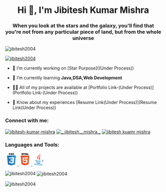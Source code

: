 <h1 align="center">Hi 👋, I'm Jibitesh Kumar Mishra</h1>
<h3 align="center">When you look at the stars and the galaxy, you'll find that you're not from any particular piece of land, but from the whole universe</h3>

<p align="left"> <img src="https://komarev.com/ghpvc/?username=jibitesh2004&label=Profile%20views&color=0e75b6&style=flat" alt="jibitesh2004" /> </p>

<p align="left"> <a href="https://github.com/ryo-ma/github-profile-trophy"><img src="https://github-profile-trophy.vercel.app/?username=jibitesh2004" alt="jibitesh2004" /></a> </p>

- 🔭 I’m currently working on [Star Purpose]((Under Process))

- 🌱 I’m currently learning **Java,DSA,Web Development**

- 👨‍💻 All of my projects are available at [Portfolio Link-(Under Process)](Portfolio Link-(Under Process))

- 📄 Know about my experiences [Resume Link(Under Process)](Resume Link(Under Process))

<h3 align="left">Connect with me:</h3>
<p align="left">
<a href="https://linkedin.com/in/jibitesh-kumar-mishra" target="blank"><img align="center" src="https://raw.githubusercontent.com/rahuldkjain/github-profile-readme-generator/master/src/images/icons/Social/linked-in-alt.svg" alt="jibitesh-kumar-mishra" height="30" width="40" /></a>
<a href="https://instagram.com/_.jibitesh._.mishra._" target="blank"><img align="center" src="https://raw.githubusercontent.com/rahuldkjain/github-profile-readme-generator/master/src/images/icons/Social/instagram.svg" alt="_.jibitesh._.mishra._" height="30" width="40" /></a>
<a href="https://www.leetcode.com/jibitesh kuamr mishra" target="blank"><img align="center" src="https://raw.githubusercontent.com/rahuldkjain/github-profile-readme-generator/master/src/images/icons/Social/leet-code.svg" alt="jibitesh kuamr mishra" height="30" width="40" /></a>
</p>

<h3 align="left">Languages and Tools:</h3>
<p align="left"> <a href="https://www.w3schools.com/css/" target="_blank" rel="noreferrer"> <img src="https://raw.githubusercontent.com/devicons/devicon/master/icons/css3/css3-original-wordmark.svg" alt="css3" width="40" height="40"/> </a> <a href="https://www.w3.org/html/" target="_blank" rel="noreferrer"> <img src="https://raw.githubusercontent.com/devicons/devicon/master/icons/html5/html5-original-wordmark.svg" alt="html5" width="40" height="40"/> </a> <a href="https://www.java.com" target="_blank" rel="noreferrer"> <img src="https://raw.githubusercontent.com/devicons/devicon/master/icons/java/java-original.svg" alt="java" width="40" height="40"/> </a> </p>

<p><img align="left" src="https://github-readme-stats.vercel.app/api/top-langs?username=jibitesh2004&show_icons=true&locale=en&layout=compact" alt="jibitesh2004" /></p>

<p>&nbsp;<img align="center" src="https://github-readme-stats.vercel.app/api?username=jibitesh2004&show_icons=true&locale=en" alt="jibitesh2004" /></p>

<p><img align="center" src="https://github-readme-streak-stats.herokuapp.com/?user=jibitesh2004&" alt="jibitesh2004" /></p>
